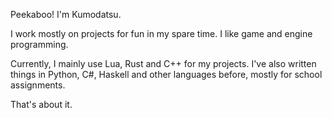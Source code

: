 Peekaboo! I'm Kumodatsu.

I work mostly on projects for fun in my spare time.
I like game and engine programming.

Currently, I mainly use Lua, Rust and C++ for my projects.
I've also written things in Python, C#, Haskell and other languages before, mostly for school
assignments.

That's about it.
